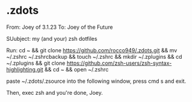 # .zdots

From: Joey of 3.1.23
To: Joey of the Future

SUubject: my (and your) zsh dotfiles

Run: 
cd ~ && git clone https://github.com/rocco949/.zdots.git && mv ~/.zshrc ~/.zshrcbackup && touch ~/.zshrc && mkdir ~/.zplugins && cd ~/.zplugins && git clone https://github.com/zsh-users/zsh-syntax-highlighting.git && cd ~ && open ~/.zshrc

paste ~/.zdots/.zsource into the following window, press cmd s and exit.

Then, exec zsh and you're done, Joey.
